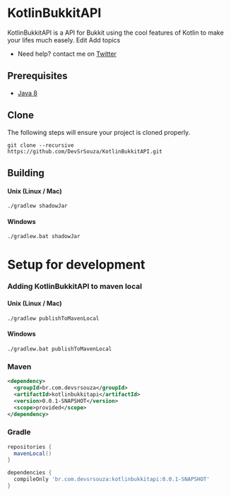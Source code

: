 # KotlinBukkitAPI

KotlinBukkitAPI is a API for Bukkit using the cool features of Kotlin to make your lifes much easely. Edit
Add topics

* Need help? contact me on [Twitter](twitter.com/DevSrSouza)


## Prerequisites
* [Java 8](http://www.oracle.com/technetwork/java/javase/downloads/jdk8-downloads-2133151.html)

## Clone
The following steps will ensure your project is cloned properly.

`git clone --recursive https://github.com/DevSrSouza/KotlinBukkitAPI.git`

## Building
#### Unix (Linux / Mac)
```
./gradlew shadowJar
```

#### Windows
```
./gradlew.bat shadowJar
```


# Setup for development

### Adding KotlinBukkitAPI to maven local

#### Unix (Linux / Mac)
```
./gradlew publishToMavenLocal
```

#### Windows

```
./gradlew.bat publishToMavenLocal
```

### Maven

```xml
<dependency>
  <groupId>br.com.devsrsouza</groupId>
  <artifactId>kotlinbukkitapi</artifactId>
  <version>0.0.1-SNAPSHOT</version>
  <scope>provided</scope>
</dependency>
```

### Gradle

```groovy
repositories {
  mavenLocal()
}

dependencies {
  compileOnly 'br.com.devsrsouza:kotlinbukkitapi:0.0.1-SNAPSHOT'
}
```
